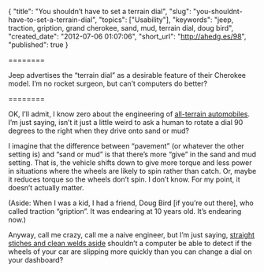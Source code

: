 {
  "title": "You shouldn’t have to set a terrain dial",
  "slug": "you-shouldnt-have-to-set-a-terrain-dial",
  "topics": ["Usability"],
  "keywords": "jeep, traction, gription, grand cherokee, sand, mud, terrain dial, doug bird",
  "created_date": "2012-07-06 01:07:06",
  "short_url": "http://ahedg.es/98",
  "published": true
}

========

Jeep advertises the “terrain dial” as a desirable feature of their Cherokee model. I’m no rocket surgeon, but can’t computers do better?

========

OK, I’ll admit, I know zero about the engineering of [all-terrain automobiles](http://www.jeep.com/en/2012/grand_cherokee/). I’m just saying, isn’t it just a little weird to ask a human to rotate a dial 90 degrees to the right when they drive onto sand or mud?

I imagine that the difference between “pavement” (or whatever the other setting is) and “sand or mud” is that there’s more “give” in the sand and mud setting. That is, the vehicle shifts down to give more torque and less power in situations where the wheels are likely to spin rather than catch. Or, maybe it reduces torque so the wheels don’t spin. I don’t know. For my point, it doesn’t actually matter.

(Aside: When I was a kid, I had a friend, Doug Bird [if you’re out there], who called traction “gription”. It was endearing at 10 years old. It’s endearing now.)

Anyway, call me crazy, call me a naive engineer, but I’m just saying, [straight stiches and clean welds aside](http://www.popisms.com/TelevisionCommercial/17959/Jeep-Commercial-for-Jeep-Grand-Cherokee-2010.aspx) shouldn’t a computer be able to detect if the wheels of your car are slipping more quickly than you can change a dial on your dashboard?
